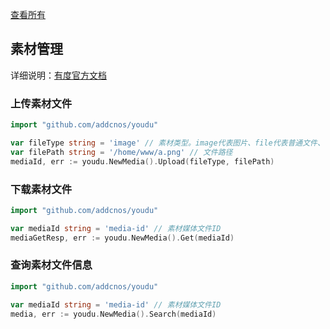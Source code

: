 [查看所有](https://github.com/addcnos/youdu#%E8%AF%A6%E7%BB%86%E6%96%87%E6%A1%A3)

## 素材管理

详细说明：[有度官方文档](https://youdu.im/doc/api/c01_00017.html) 

### 上传素材文件

```go
import "github.com/addcnos/youdu"

var fileType string = 'image' // 素材类型。image代表图片、file代表普通文件、voice代表语音、video代表视频
var filePath string = '/home/www/a.png' // 文件路径
mediaId, err := youdu.NewMedia().Upload(fileType, filePath)
```

### 下载素材文件

```go
import "github.com/addcnos/youdu"

var mediaId string = 'media-id' // 素材媒体文件ID
mediaGetResp, err := youdu.NewMedia().Get(mediaId)
```

### 查询素材文件信息

```go
import "github.com/addcnos/youdu"

var mediaId string = 'media-id' // 素材媒体文件ID
media, err := youdu.NewMedia().Search(mediaId)
```